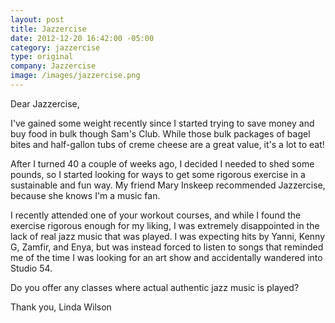 ```yaml
---
layout: post
title: Jazzercise
date: 2012-12-20 16:42:00 -05:00
category: jazzercise
type: original
company: Jazzercise
image: /images/jazzercise.png
---
```


Dear Jazzercise,

I've gained some weight recently since I started trying to save money
and buy food in bulk though Sam's Club. While those bulk packages of
bagel bites and half-gallon tubs of creme cheese are a great value,
it's a lot to eat!

After I turned 40 a couple of weeks ago, I decided I needed to shed
some pounds, so I started looking for ways to get some rigorous
exercise in a sustainable and fun way. My friend Mary Inskeep
recommended Jazzercise, because she knows I'm a music fan.

I recently attended one of your workout courses, and while I found the
exercise rigorous enough for my liking, I was extremely disappointed
in the lack of real jazz music that was played. I was expecting hits
by Yanni, Kenny G, Zamfir, and Enya, but was instead forced to listen
to songs that reminded me of the time I was looking for an art show
and accidentally wandered into Studio 54.

Do you offer any classes where actual authentic jazz music is played?

Thank you,
Linda Wilson
